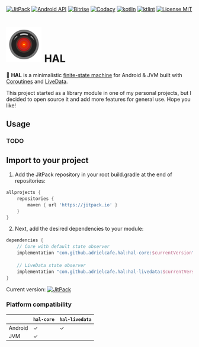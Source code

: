 [![JitPack](https://img.shields.io/jitpack/v/github/adrielcafe/hal.svg?style=for-the-badge)](https://jitpack.io/#adrielcafe/hal) 
[![Android API](https://img.shields.io/badge/api-16%2B-brightgreen.svg?style=for-the-badge)](https://android-arsenal.com/api?level=16) 
[![Bitrise](https://img.shields.io/bitrise/29bfee3f365ee4b9/master.svg?style=for-the-badge&token=AWE1QrlM0cgnpevpS1Tmrw)](https://app.bitrise.io/app/29bfee3f365ee4b9) 
[![Codacy](https://img.shields.io/codacy/grade/590119aba1d14ea38908d6c1c8c11f07.svg?style=for-the-badge)](https://www.codacy.com/app/adriel_cafe/hal) 
[![kotlin](https://img.shields.io/github/languages/top/adrielcafe/hal.svg?style=for-the-badge)](https://kotlinlang.org/) 
[![ktlint](https://img.shields.io/badge/code%20style-%E2%9D%A4-FF4081.svg?style=for-the-badge)](https://ktlint.github.io/) 
[![License MIT](https://img.shields.io/github/license/adrielcafe/hal.svg?style=for-the-badge&color=yellow)](https://opensource.org/licenses/MIT) 

# ![logo](https://github.com/adrielcafe/hal/blob/master/hal-logo.png?raw=true) HAL

🔴 **HAL** is a minimalistic [finite-state machine](https://en.wikipedia.org/wiki/Finite-state_machine) for Android &amp; JVM built with [Coroutines](https://kotlinlang.org/docs/reference/coroutines-overview.html) and [LiveData](https://developer.android.com/topic/libraries/architecture/livedata).

This project started as a library module in one of my personal projects, but I decided to open source it and add more features for general use. Hope you like!

## Usage
### TODO

## Import to your project
1. Add the JitPack repository in your root build.gradle at the end of repositories:
```gradle
allprojects {
    repositories {
        maven { url 'https://jitpack.io' }
    }
}
```

2. Next, add the desired dependencies to your module:
```gradle
dependencies {
    // Core with default state observer
    implementation "com.github.adrielcafe.hal:hal-core:$currentVersion"

    // LiveData state observer
    implementation "com.github.adrielcafe.hal:hal-livedata:$currentVersion"
}
```
Current version: [![JitPack](https://img.shields.io/jitpack/v/github/adrielcafe/hal.svg?style=flat-square)](https://jitpack.io/#adrielcafe/hal)

### Platform compatibility

|         | `hal-core` | `hal-livedata` |
|---------|--------|-----------|
| Android | ✓      | ✓         |
| JVM     | ✓      |           |
